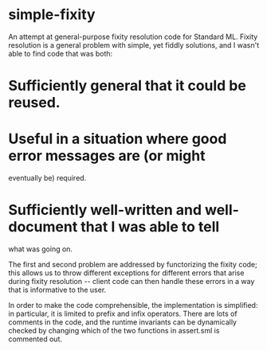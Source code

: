 simple-fixity
=============

An attempt at general-purpose fixity resolution code for Standard
ML. Fixity resolution is a general problem with simple, yet fiddly
solutions, and I wasn't able to find code that was both:

 # Sufficiently general that it could be reused.

 # Useful in a situation where good error messages are (or might
   eventually be) required.

 # Sufficiently well-written and well-document that I was able to tell
   what was going on.

The first and second problem are addressed by functorizing the fixity
code; this allows us to throw different exceptions for different
errors that arise during fixity resolution -- client code can then
handle these errors in a way that is informative to the user.

In order to make the code comprehensible, the implementation is
simplified: in particular, it is limited to prefix and infix
operators. There are lots of comments in the code, and the runtime
invariants can be dynamically checked by changing which of the two
functions in assert.sml is commented out.

